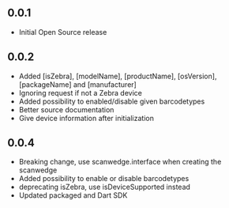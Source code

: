 ## 0.0.1
* Initial Open Source release

## 0.0.2
* Added [isZebra], [modelName], [productName], [osVersion], [packageName] and [manufacturer]
* Ignoring request if not a Zebra device
* Added possibility to enabled/disable given barcodetypes
* Better source documentation
* Give device information after initialization

## 0.0.4
* Breaking change, use scanwedge.interface when creating the scanwedge
* Added possibility to enable or disable barcodetypes
* deprecating isZebra, use isDeviceSupported instead
* Updated packaged and Dart SDK